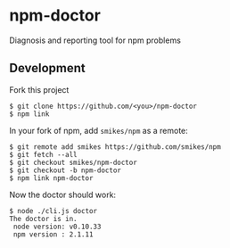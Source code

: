 npm-doctor
==========

Diagnosis and reporting tool for npm problems


## Development

Fork this project

```
$ git clone https://github.com/<you>/npm-doctor
$ npm link
```

In your fork of npm, add `smikes/npm` as  a remote:

```
$ git remote add smikes https://github.com/smikes/npm
$ git fetch --all
$ git checkout smikes/npm-doctor
$ git checkout -b npm-doctor
$ npm link npm-doctor
```

Now the doctor should work:
```
$ node ./cli.js doctor
The doctor is in.
 node version: v0.10.33
 npm version : 2.1.11
```

